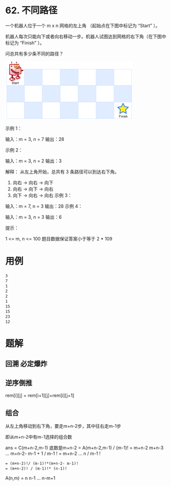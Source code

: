 # 62. 不同路径
一个机器人位于一个 m x n 网格的左上角 （起始点在下图中标记为 “Start” ）。

机器人每次只能向下或者向右移动一步。机器人试图达到网格的右下角（在下图中标记为 “Finish” ）。

问总共有多少条不同的路径？

![](./q62_1.png)

示例 1：

输入：m = 3, n = 7
输出：28

示例 2：

输入：m = 3, n = 2
输出：3

解释：
从左上角开始，总共有 3 条路径可以到达右下角。
1. 向右 -> 向右 -> 向下
2. 向右 -> 向下 -> 向右
3. 向下 -> 向右 -> 向右
示例 3：

输入：m = 7, n = 3
输出：28
示例 4：

输入：m = 3, n = 3
输出：6
 
提示：

1 <= m, n <= 100
题目数据保证答案小于等于 2 * 109


# 用例
```
3
7
1
2
2
1
15
15
23
12
```

# 题解

## 回溯 必定爆炸

## 逆序倒推

rem[i][j] = rem[i+1][j]+rem[i][j+1]

## 组合

从左上角移动到右下角，要走m+n-2步，其中往右走m-1步

即从m+n-2中有m-1选择的组合数

ans = C(m+n-2,m-1) 底数是m+n-2
    = A(m+n-2,m-1) / (m-1)!
    = m+n-2 m+n-3 ... m+n-2- m-1 + 1 / m-1 !
    = m+n-2 ... n / m-1 !

    = (m+n-2)!/ (m-1)!*(m+n-2- m-1)!
    = (m+n-2)! / (m-1)!* (n-1)!

A(n,m) = n n-1 ... n-m+1

